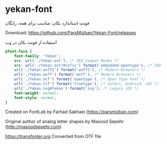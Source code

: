 # yekan-font
فونت استاندارد یکان، مناسب برای همه، رایگان

Download: https://github.com/ParsMizban/Yekan-Font/releases

استفاده از فونت یکان در وب

```css
@font-face {
    font-family: 'Yekan';
    src: url('./Yekan.eot'); /* IE9 Compat Modes */
    src: url('./Yekan.eot?#iefix') format('embedded-opentype'), /* IE6-IE8 */
    url('./Yekan.woff2') format('woff2'), /* Modern Browsers */
    url('./Yekan.woff') format('woff'), /* Modern Browsers */
    url('./Yekan.otf') format('opentype'), /* Open Type Font */
    url('./Yekan.ttf') format('truetype'), /* Safari, Android, iOS */
    url('./Yekan.svg#Yekan') format('svg'); /* Legacy iOS */    
    font-weight: normal;
    font-style: normal;
}
```

Created on FontLab by Farhad Sakhaei (https://parsmizban.com)

Original author of analog letter shapes by Masood Sepehr (http://masoodsepehr.com)

https://transfonter.org
Converted from OTF file

